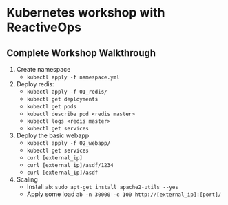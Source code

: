 # Kubernetes workshop with ReactiveOps

## Complete Workshop Walkthrough

1. Create namespace
    * `kubectl apply -f namespace.yml`
1. Deploy redis:
    * `kubectl apply -f 01_redis/`
    * `kubectl get deployments`
    * `kubectl get pods`
    * `kubectl describe pod <redis master>`
    * `kubectl logs <redis master>`
    * `kubectl get services`
1. Deploy the basic webapp
    * `kubectl apply -f 02_webapp/`
    * `kubectl get services`
    * `curl [external_ip]`
    * `curl [external_ip]/asdf/1234`
    * `curl [external_ip]/asdf`
1. Scaling
    * Install `ab`: `sudo apt-get install apache2-utils --yes`
    * Apply some load `ab -n 30000 -c 100 http://[external_ip]:[port]/`

